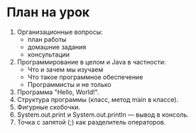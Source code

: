 # План на урок
1. Организационные вопросы:
   - план работы
   - домашние задания
   - консультации
1. Программирование в целом и Java в частности:
   - Что и зачем мы изучаем
   - Что такое программное обеспечение
   - Программисты и не только
1. Программа "Hello, World!".
1. Структура программы (класс, метод main в классе).
1. Фигурные скобочки.
1. System.out.print и System.out.println — вывод в консоль.
1. Точка с запятой (;) как разделитель операторов.
